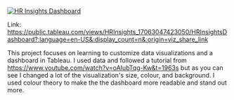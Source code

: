<div class='tableauPlaceholder' id='viz1706649851240' style='position: relative'><noscript><a href='#'><img alt='HR Insights Dashboard ' src='https:&#47;&#47;public.tableau.com&#47;static&#47;images&#47;HR&#47;HRInsights_17063047423050&#47;HRInsightsDashboard&#47;1_rss.png' style='border: none' /></a></noscript><object class='tableauViz'  style='display:none;'><param name='host_url' value='https%3A%2F%2Fpublic.tableau.com%2F' /> <param name='embed_code_version' value='3' /> <param name='site_root' value='' /><param name='name' value='HRInsights_17063047423050&#47;HRInsightsDashboard' /><param name='tabs' value='no' /><param name='toolbar' value='yes' /><param name='static_image' value='https:&#47;&#47;public.tableau.com&#47;static&#47;images&#47;HR&#47;HRInsights_17063047423050&#47;HRInsightsDashboard&#47;1.png' /> <param name='animate_transition' value='yes' /><param name='display_static_image' value='yes' /><param name='display_spinner' value='yes' /><param name='display_overlay' value='yes' /><param name='display_count' value='yes' /><param name='language' value='en-US' /></object></div>                <script type='text/javascript'>                    var divElement = document.getElementById('viz1706649851240');                    var vizElement = divElement.getElementsByTagName('object')[0];                    if ( divElement.offsetWidth > 800 ) { vizElement.style.width='1580px';vizElement.style.height='927px';} else if ( divElement.offsetWidth > 500 ) { vizElement.style.width='1580px';vizElement.style.height='927px';} else { vizElement.style.width='100%';vizElement.style.height='2477px';}                     var scriptElement = document.createElement('script');                    scriptElement.src = 'https://public.tableau.com/javascripts/api/viz_v1.js';                    vizElement.parentNode.insertBefore(scriptElement, vizElement);                </script>



Link: https://public.tableau.com/views/HRInsights_17063047423050/HRInsightsDashboard?:language=en-US&:display_count=n&:origin=viz_share_link


This project focuses on learning to customize data visualizations and a dashboard in Tableau. I used data and followed a tutorial from https://www.youtube.com/watch?v=oAIubTqg-Kw&t=1963s but as you can see I changed a lot of the visualization's size, colour, and background. I used colour theory to make the the dashboard more readable and stand out more.
